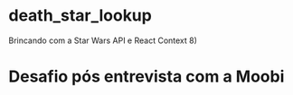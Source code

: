 # death_star_lookup
Brincando com a Star Wars API e React Context 8)

# Desafio pós entrevista com a Moobi

